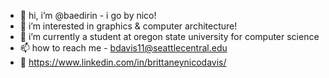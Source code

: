 - 👋 hi, i’m @baedirin - i go by nico!
- 👀 i’m interested in graphics & computer architecture!
- 🌱 i’m currently a student at oregon state university for computer science
- 📫 how to reach me - bdavis11@seattlecentral.edu
- 🔗 https://www.linkedin.com/in/brittaneynicodavis/
<!---
baedirin/baedirin is a ✨ special ✨ repository because its `README.md` (this file) appears on your GitHub profile.
You can click the Preview link to take a look at your changes.
--->
